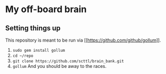 My off-board brain
==============

Setting things up
--------------------
This repository is meant to be run via [[https://github.com/github/gollum]].

1. ```sudo gem install gollum```
2. ```cd ~/repo```
3. ```git clone https://github.com/scttl/brain_bank.git```
4. ```gollum```
And you should be away to the races.
